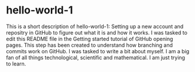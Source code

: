 # hello-world-1
This is a short description of hello-world-1: Setting up a new account and repositry in GitHub to figure out what it is and how it works.
I was tasked to edit this README file in the Getting started tutorial of GitHub opening pages. This step has been created to understand how branching and commits work on GitHub.
I was tasked to write a bit about myself. I am a big fan of all things technological, scientific and mathematical. I am just trying to learn. 
